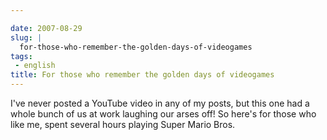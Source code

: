 ```yaml
---

date: 2007-08-29
slug: |
  for-those-who-remember-the-golden-days-of-videogames
tags:
 - english
title: For those who remember the golden days of videogames
---
```


I've never posted a YouTube video in any of my posts, but this one had a
whole bunch of us at work laughing our arses off! So here's for those
who like me, spent several hours playing Super Mario Bros.
